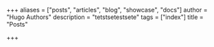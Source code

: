 +++
aliases = ["posts", "articles", "blog", "showcase", "docs"]
author = "Hugo Authors"
description = "tetstsetestsete"
tags = ["index"]
title = "Posts"

+++
